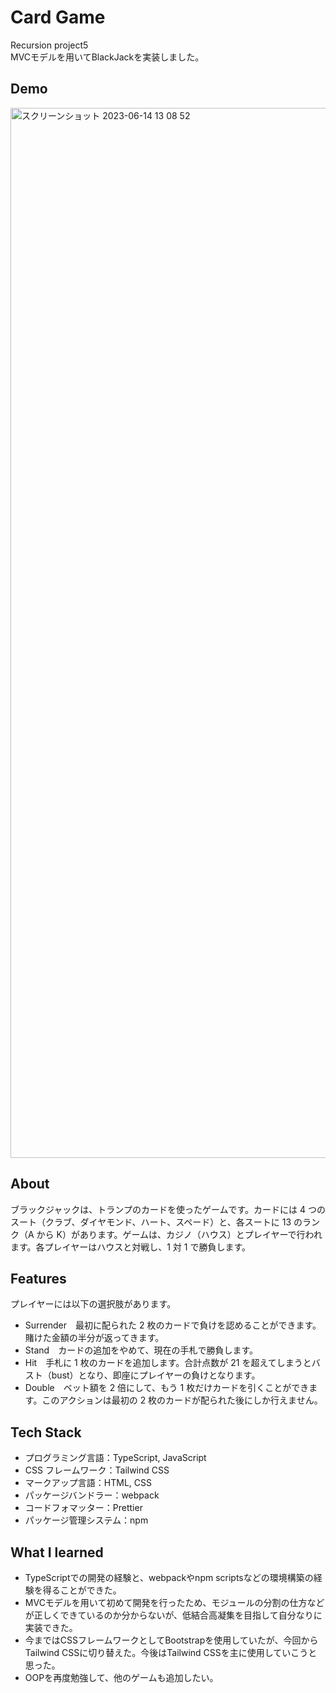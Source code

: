 # Card Game
Recursion project5  
MVCモデルを用いてBlackJackを実装しました。

## Demo
<img width="1680" alt="スクリーンショット 2023-06-14 13 08 52" src="https://github.com/Teradad41/Card_Game/assets/107381511/df12b87e-f32b-42c9-9084-f34caa2cd48b">

## About
ブラックジャックは、トランプのカードを使ったゲームです。カードには 4 つのスート（クラブ、ダイヤモンド、ハート、スペード）と、各スートに 13 のランク（A から K）があります。ゲームは、カジノ（ハウス）とプレイヤーで行われます。各プレイヤーはハウスと対戦し、1 対 1 で勝負します。

## Features
プレイヤーには以下の選択肢があります。
- Surrender　最初に配られた 2 枚のカードで負けを認めることができます。賭けた金額の半分が返ってきます。
- Stand　カードの追加をやめて、現在の手札で勝負します。
- Hit　手札に 1 枚のカードを追加します。合計点数が 21 を超えてしまうとバスト（bust）となり、即座にプレイヤーの負けとなります。
- Double　ベット額を 2 倍にして、もう 1 枚だけカードを引くことができます。このアクションは最初の 2 枚のカードが配られた後にしか行えません。

## Tech Stack
- プログラミング言語：TypeScript, JavaScript
- CSS フレームワーク：Tailwind CSS
- マークアップ言語：HTML, CSS
- パッケージバンドラー：webpack
- コードフォマッター：Prettier
- パッケージ管理システム：npm

## What I learned
- TypeScriptでの開発の経験と、webpackやnpm scriptsなどの環境構築の経験を得ることができた。
- MVCモデルを用いて初めて開発を行ったため、モジュールの分割の仕方などが正しくできているのか分からないが、低結合高凝集を目指して自分なりに実装できた。
- 今まではCSSフレームワークとしてBootstrapを使用していたが、今回からTailwind CSSに切り替えた。今後はTailwind CSSを主に使用していこうと思った。
- OOPを再度勉強して、他のゲームも追加したい。
